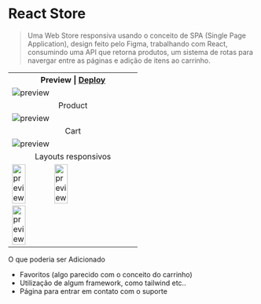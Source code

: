 # React Store
>Uma Web Store responsiva usando o conceito de SPA (Single Page Application), design feito pelo Figma, trabalhando com React, consumindo uma API que retorna produtos,
>um sistema de rotas para navergar entre as páginas e adição de itens ao carrinho.

<table>
  <tr>
    <th>Preview | <a href="https://react-store-renansouzasm.vercel.app/" target="_blank">Deploy</a></th>
  </tr>
  <tr>
    <td><img src="https://github.com/renansouzasm/React-store/assets/101893896/49cbfb29-13de-41c7-9f89-2842bca7e3f4" alt="preview"/></td>
  </tr>
  <tr>
    <td align="center">Product</td>
  </tr>
  <tr>
    <td><img src="https://github.com/renansouzasm/React-store/assets/101893896/0133905c-1fb2-4804-9607-8b19de93f246" alt="preview"/></td>
  </tr>
  <tr>
    <td align="center">Cart</td>
  </tr>
  <tr>
    <td><img src="https://github.com/renansouzasm/React-store/assets/101893896/b46e8451-a1f6-445c-92b4-a347a02219d2" alt="preview"/></td>
  </tr>
  <tr>
    <td align="center">Layouts responsivos</td>
  </tr>
  <tr>
    <td colspan="3">
      <img width="33%" src="https://github.com/renansouzasm/React-store/assets/101893896/1d15ebcf-7b8f-48fd-a56f-ae47924a5719" alt="preview"/>
      <img width="33%"src="https://github.com/renansouzasm/React-store/assets/101893896/ab62811c-6835-466a-b29a-8fb2798767ab" alt="preview"/>
      <img width="33%" src="https://github.com/renansouzasm/React-store/assets/101893896/5c672437-0f29-4eb0-a961-c87e88cfdb54" alt="preview"/>
    </td>
  </tr>
</table>

O que poderia ser Adicionado
- Favoritos (algo parecido com o conceito do carrinho)
- Utilização de algum framework, como tailwind etc..
- Página para entrar em contato com o suporte

